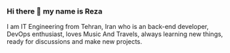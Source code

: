 ### Hi there 👋 my name is Reza

<p>
I am IT Engineering from Tehran, Iran who is an back-end developer, DevOps enthusiast, loves Music And Travels, always learning new things, ready for discussions and make new projects.
</p>

<!--
**Reza-Neyestani/Reza-Neyestani** is a ✨ _special_ ✨ repository because its `README.md` (this file) appears on your GitHub profile.

Here are some ideas to get you started:

- 🔭 I’m currently working on ...
- 🌱 I’m currently learning ...
- 👯 I’m looking to collaborate on ...
- 🤔 I’m looking for help with ...
- 💬 Ask me about ...
- 📫 How to reach me: ...
- 😄 Pronouns: ...
- ⚡ Fun fact: ...
-->
